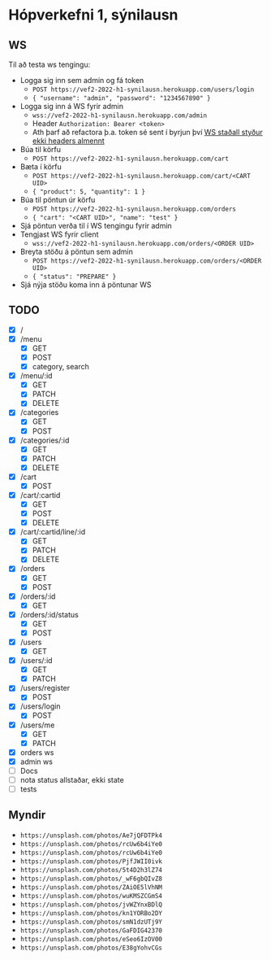 # Hópverkefni 1, sýnilausn

## WS

Til að testa ws tengingu:

* Logga sig inn sem admin og fá token
  * `POST https://vef2-2022-h1-synilausn.herokuapp.com/users/login`
  * `{ "username": "admin", "password": "1234567890" }`
* Logga sig inn á WS fyrir admin
  * `wss://vef2-2022-h1-synilausn.herokuapp.com/admin`
  * Header `Authorization: Bearer <token>`
  * Ath þarf að refactora þ.a. token sé sent í byrjun því [WS staðall styður ekki headers almennt](https://devcenter.heroku.com/articles/websocket-security#authentication-authorization)
* Búa til körfu
  * `POST https://vef2-2022-h1-synilausn.herokuapp.com/cart`
* Bæta í körfu
  * `POST https://vef2-2022-h1-synilausn.herokuapp.com/cart/<CART UID>`
  * `{ "product": 5, "quantity": 1 }`
* Búa til pöntun úr körfu
  * `POST https://vef2-2022-h1-synilausn.herokuapp.com/orders`
  * `{ "cart": "<CART UID>", "name": "test" }`
* Sjá pöntun verða til í WS tengingu fyrir admin
* Tengjast WS fyrir client
  * `wss://vef2-2022-h1-synilausn.herokuapp.com/orders/<ORDER UID>`
* Breyta stöðu á pöntun sem admin
  * `POST https://vef2-2022-h1-synilausn.herokuapp.com/orders/<ORDER UID>`
  * `{ "status": "PREPARE" }`
* Sjá nýja stöðu koma inn á pöntunar WS

## TODO

* [x] /
* [x] /menu
  * [x] GET
  * [x] POST
  * [x] category, search
* [x] /menu/:id
  * [x] GET
  * [x] PATCH
  * [x] DELETE
* [x] /categories
  * [x] GET
  * [x] POST
* [x] /categories/:id
  * [x] GET
  * [x] PATCH
  * [x] DELETE
* [x] /cart
  * [x] POST
* [x] /cart/:cartid
  * [x] GET
  * [x] POST
  * [x] DELETE
* [x] /cart/:cartid/line/:id
  * [x] GET
  * [x] PATCH
  * [x] DELETE
* [x] /orders
  * [x] GET
  * [x] POST
* [x] /orders/:id
  * [x] GET
* [x] /orders/:id/status
  * [x] GET
  * [x] POST
* [x] /users
  * [x] GET
* [x] /users/:id
  * [x] GET
  * [x] PATCH
* [x] /users/register
  * [x] POST
* [x] /users/login
  * [x] POST
* [x] /users/me
  * [x] GET
  * [x] PATCH
* [x] orders ws
* [x] admin ws
* [ ] Docs
* [ ] nota status allstaðar, ekki state
* [ ] tests

## Myndir

* `https://unsplash.com/photos/Ae7jQFDTPk4`
* `https://unsplash.com/photos/rcUw6b4iYe0`
* `https://unsplash.com/photos/rcUw6b4iYe0`
* `https://unsplash.com/photos/PjfJWII0ivk`
* `https://unsplash.com/photos/5t4D2h3lZ74`
* `https://unsplash.com/photos/_wF6gbQIvZ8`
* `https://unsplash.com/photos/ZAiOE5lVhNM`
* `https://unsplash.com/photos/wuKMSZCGmS4`
* `https://unsplash.com/photos/jvWZYnxBDlQ`
* `https://unsplash.com/photos/kn1YORBo2DY`
* `https://unsplash.com/photos/smN1dzUTj9Y`
* `https://unsplash.com/photos/GaFDIG42370`
* `https://unsplash.com/photos/eSeo6IzOV00`
* `https://unsplash.com/photos/E38gYohvCGs`
